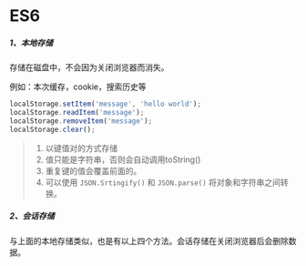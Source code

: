 # ES6



##### 1、本地存储

存储在磁盘中，不会因为关闭浏览器而消失。

例如：本次缓存，cookie，搜索历史等

```javascript
localStorage.setItem('message', 'hello world');
localStorage.readItem('message');
localStorage.removeItem('message');
localStorage.clear();
```

>   1.   以键值对的方式存储
>   2.   值只能是字符串，否则会自动调用toString()
>   3.   重复键的值会覆盖前面的。
>   4.   可以使用 `JSON.Srtingify()` 和 `JSON.parse()` 将对象和字符串之间转换。

##### 2、会话存储

与上面的本地存储类似，也是有以上四个方法。会话存储在关闭浏览器后会删除数据。